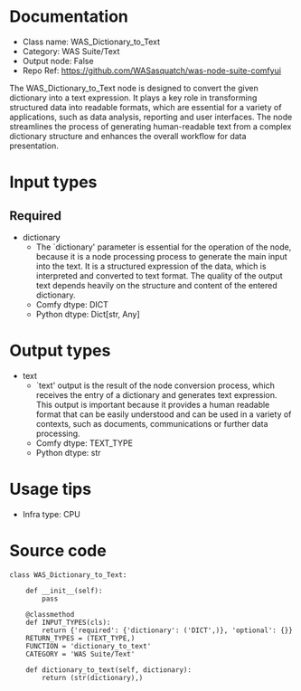 # Documentation
- Class name: WAS_Dictionary_to_Text
- Category: WAS Suite/Text
- Output node: False
- Repo Ref: https://github.com/WASasquatch/was-node-suite-comfyui

The WAS_Dictionary_to_Text node is designed to convert the given dictionary into a text expression. It plays a key role in transforming structured data into readable formats, which are essential for a variety of applications, such as data analysis, reporting and user interfaces. The node streamlines the process of generating human-readable text from a complex dictionary structure and enhances the overall workflow for data presentation.

# Input types
## Required
- dictionary
    - The `dictionary' parameter is essential for the operation of the node, because it is a node processing process to generate the main input into the text. It is a structured expression of the data, which is interpreted and converted to text format. The quality of the output text depends heavily on the structure and content of the entered dictionary.
    - Comfy dtype: DICT
    - Python dtype: Dict[str, Any]

# Output types
- text
    - `text' output is the result of the node conversion process, which receives the entry of a dictionary and generates text expression. This output is important because it provides a human readable format that can be easily understood and can be used in a variety of contexts, such as documents, communications or further data processing.
    - Comfy dtype: TEXT_TYPE
    - Python dtype: str

# Usage tips
- Infra type: CPU

# Source code
```
class WAS_Dictionary_to_Text:

    def __init__(self):
        pass

    @classmethod
    def INPUT_TYPES(cls):
        return {'required': {'dictionary': ('DICT',)}, 'optional': {}}
    RETURN_TYPES = (TEXT_TYPE,)
    FUNCTION = 'dictionary_to_text'
    CATEGORY = 'WAS Suite/Text'

    def dictionary_to_text(self, dictionary):
        return (str(dictionary),)
```